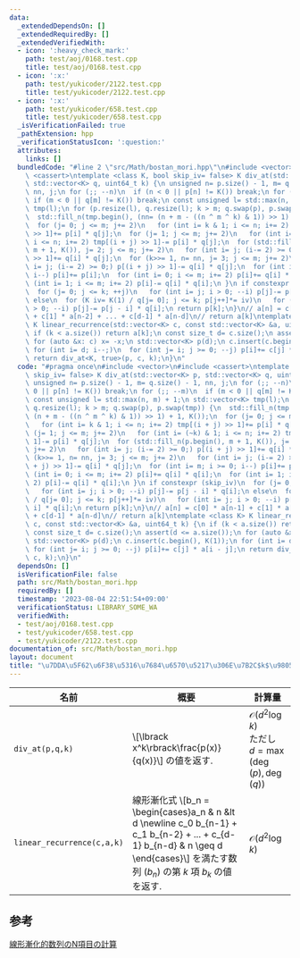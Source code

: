 ```yaml
---
data:
  _extendedDependsOn: []
  _extendedRequiredBy: []
  _extendedVerifiedWith:
  - icon: ':heavy_check_mark:'
    path: test/aoj/0168.test.cpp
    title: test/aoj/0168.test.cpp
  - icon: ':x:'
    path: test/yukicoder/2122.test.cpp
    title: test/yukicoder/2122.test.cpp
  - icon: ':x:'
    path: test/yukicoder/658.test.cpp
    title: test/yukicoder/658.test.cpp
  _isVerificationFailed: true
  _pathExtension: hpp
  _verificationStatusIcon: ':question:'
  attributes:
    links: []
  bundledCode: "#line 2 \"src/Math/bostan_mori.hpp\"\n#include <vector>\n#include\
    \ <cassert>\ntemplate <class K, bool skip_iv= false> K div_at(std::vector<K> p,\
    \ std::vector<K> q, uint64_t k) {\n unsigned n= p.size() - 1, m= q.size() - 1,\
    \ nn, j;\n for (;; --n)\n  if (n < 0 || p[n] != K()) break;\n for (;; --m)\n \
    \ if (m < 0 || q[m] != K()) break;\n const unsigned l= std::max(n, m) + 1;\n std::vector<K>\
    \ tmp(l);\n for (p.resize(l), q.resize(l); k > m; q.swap(p), p.swap(tmp)) {\n\
    \  std::fill_n(tmp.begin(), (nn= (n + m - ((n ^ m ^ k) & 1)) >> 1) + 1, K());\n\
    \  for (j= 0; j <= m; j+= 2)\n   for (int i= k & 1; i <= n; i+= 2) tmp[(i + j)\
    \ >> 1]+= p[i] * q[j];\n  for (j= 1; j <= m; j+= 2)\n   for (int i= (~k) & 1;\
    \ i <= n; i+= 2) tmp[(i + j) >> 1]-= p[i] * q[j];\n  for (std::fill_n(p.begin(),\
    \ m + 1, K()), j= 2; j <= m; j+= 2)\n   for (int i= j; (i-= 2) >= 0;) p[(i + j)\
    \ >> 1]+= q[i] * q[j];\n  for (k>>= 1, n= nn, j= 3; j <= m; j+= 2)\n   for (int\
    \ i= j; (i-= 2) >= 0;) p[(i + j) >> 1]-= q[i] * q[j];\n  for (int i= m; i >= 0;\
    \ i--) p[i]+= p[i];\n  for (int i= 0; i <= m; i+= 2) p[i]+= q[i] * q[i];\n  for\
    \ (int i= 1; i <= m; i+= 2) p[i]-= q[i] * q[i];\n }\n if constexpr (skip_iv)\n\
    \  for (j= 0; j <= k; ++j)\n   for (int i= j; i > 0; --i) p[j]-= p[j - i] * q[i];\n\
    \ else\n  for (K iv= K(1) / q[j= 0]; j <= k; p[j++]*= iv)\n   for (int i= j; i\
    \ > 0; --i) p[j]-= p[j - i] * q[i];\n return p[k];\n}\n// a[n] = c[0] * a[n-1]\
    \ + c[1] * a[n-2] + ... + c[d-1] * a[n-d]\n// return a[k]\ntemplate <class K>\
    \ K linear_recurrence(std::vector<K> c, const std::vector<K> &a, uint64_t k) {\n\
    \ if (k < a.size()) return a[k];\n const size_t d= c.size();\n assert(d <= a.size());\n\
    \ for (auto &x: c) x= -x;\n std::vector<K> p(d);\n c.insert(c.begin(), K(1));\n\
    \ for (int i= d; i--;)\n  for (int j= i; j >= 0; --j) p[i]+= c[j] * a[i - j];\n\
    \ return div_at<K, true>(p, c, k);\n}\n"
  code: "#pragma once\n#include <vector>\n#include <cassert>\ntemplate <class K, bool\
    \ skip_iv= false> K div_at(std::vector<K> p, std::vector<K> q, uint64_t k) {\n\
    \ unsigned n= p.size() - 1, m= q.size() - 1, nn, j;\n for (;; --n)\n  if (n <\
    \ 0 || p[n] != K()) break;\n for (;; --m)\n  if (m < 0 || q[m] != K()) break;\n\
    \ const unsigned l= std::max(n, m) + 1;\n std::vector<K> tmp(l);\n for (p.resize(l),\
    \ q.resize(l); k > m; q.swap(p), p.swap(tmp)) {\n  std::fill_n(tmp.begin(), (nn=\
    \ (n + m - ((n ^ m ^ k) & 1)) >> 1) + 1, K());\n  for (j= 0; j <= m; j+= 2)\n\
    \   for (int i= k & 1; i <= n; i+= 2) tmp[(i + j) >> 1]+= p[i] * q[j];\n  for\
    \ (j= 1; j <= m; j+= 2)\n   for (int i= (~k) & 1; i <= n; i+= 2) tmp[(i + j) >>\
    \ 1]-= p[i] * q[j];\n  for (std::fill_n(p.begin(), m + 1, K()), j= 2; j <= m;\
    \ j+= 2)\n   for (int i= j; (i-= 2) >= 0;) p[(i + j) >> 1]+= q[i] * q[j];\n  for\
    \ (k>>= 1, n= nn, j= 3; j <= m; j+= 2)\n   for (int i= j; (i-= 2) >= 0;) p[(i\
    \ + j) >> 1]-= q[i] * q[j];\n  for (int i= m; i >= 0; i--) p[i]+= p[i];\n  for\
    \ (int i= 0; i <= m; i+= 2) p[i]+= q[i] * q[i];\n  for (int i= 1; i <= m; i+=\
    \ 2) p[i]-= q[i] * q[i];\n }\n if constexpr (skip_iv)\n  for (j= 0; j <= k; ++j)\n\
    \   for (int i= j; i > 0; --i) p[j]-= p[j - i] * q[i];\n else\n  for (K iv= K(1)\
    \ / q[j= 0]; j <= k; p[j++]*= iv)\n   for (int i= j; i > 0; --i) p[j]-= p[j -\
    \ i] * q[i];\n return p[k];\n}\n// a[n] = c[0] * a[n-1] + c[1] * a[n-2] + ...\
    \ + c[d-1] * a[n-d]\n// return a[k]\ntemplate <class K> K linear_recurrence(std::vector<K>\
    \ c, const std::vector<K> &a, uint64_t k) {\n if (k < a.size()) return a[k];\n\
    \ const size_t d= c.size();\n assert(d <= a.size());\n for (auto &x: c) x= -x;\n\
    \ std::vector<K> p(d);\n c.insert(c.begin(), K(1));\n for (int i= d; i--;)\n \
    \ for (int j= i; j >= 0; --j) p[i]+= c[j] * a[i - j];\n return div_at<K, true>(p,\
    \ c, k);\n}\n"
  dependsOn: []
  isVerificationFile: false
  path: src/Math/bostan_mori.hpp
  requiredBy: []
  timestamp: '2023-08-04 22:51:54+09:00'
  verificationStatus: LIBRARY_SOME_WA
  verifiedWith:
  - test/aoj/0168.test.cpp
  - test/yukicoder/658.test.cpp
  - test/yukicoder/2122.test.cpp
documentation_of: src/Math/bostan_mori.hpp
layout: document
title: "\u7DDA\u5F62\u6F38\u5316\u7684\u6570\u5217\u306E\u7B2C$k$\u9805"
---
```


|名前|概要|計算量|
|---|---|---|
|`div_at(p,q,k)`| \\[\lbrack x^k\rbrack\frac{p(x)}{q(x)}\\] の値を返す. | $\mathcal{O}(d^2\log k)$ <br> ただし $d = \max(\deg(p), \deg(q))$|
|`linear_recurrence(c,a,k)`| 線形漸化式 \\[b_n = \begin{cases}a_n & n &lt d \newline c_0 b_{n-1} + c_1 b_{n-2} + ... + c_{d-1} b_{n-d} & n \geq d \end{cases}\\] を満たす数列 $(b_n)$ の第 $k$ 項 $b_k$ の値を返す. |$\mathcal{O}(d^2\log k)$|

## 参考
[線形漸化的数列のN項目の計算](https://qiita.com/ryuhe1/items/da5acbcce4ac1911f47a)